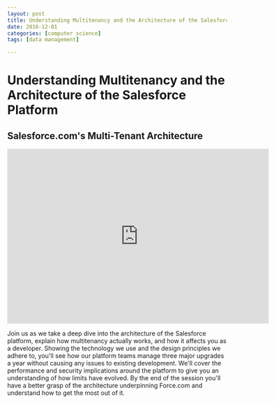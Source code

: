 ```yaml
---
layout: post
title: Understanding Multitenancy and the Architecture of the Salesforce Platform
date: 2016-12-01
categories: [computer science]
tags: [data management]

---
```


# Understanding Multitenancy and the Architecture of the Salesforce Platform

## Salesforce.com's Multi-Tenant Architecture

<iframe width="600" height="400" src="https://www.youtube.com/embed/jeysYua6ENs" frameborder="0" allowfullscreen></iframe>

Join us as we take a deep dive into the architecture of the Salesforce platform, explain how multitenancy actually works, and how it affects you as a developer. Showing the technology we use and the design principles we adhere to, you'll see how our platform teams manage three major upgrades a year without causing any issues to existing development. We'll cover the performance and security implications around the platform to give you an understanding of how limits have evolved. By the end of the session you'll have a better grasp of the architecture underpinning Force.com and understand how to get the most out of it.

